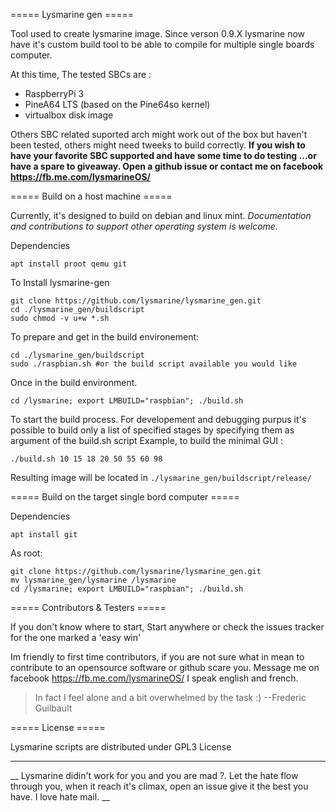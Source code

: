 ===== Lysmarine gen =====

Tool used to create lysmarine image.
Since verson 0.9.X lysmarine now have it's custom build tool to be able to compile for multiple single boards computer.

At this time, The tested SBCs are :
 - RaspberryPi 3 
 - PineA64 LTS (based on the Pine64so kernel)
 - virtualbox disk image

Others SBC related suported arch might work out of the box but haven't been tested, others might need tweeks to build correctly. 
__If you wish to have your favorite SBC supported and have some time to do testing ...or have a spare to giveaway. Open a github issue or contact me on facebook https://fb.me.com/lysmarineOS/__

===== Build on a host machine =====

Currently, it's designed to build on debian and linux mint.
*Documentation and contributions to support other operating system is welcome.*

Dependencies
``` 
apt install proot qemu git
```

To Install lysmarine-gen 
```
git clone https://github.com/lysmarine/lysmarine_gen.git
cd ./lysmarine_gen/buildscript
sudo chmod -v u+w *.sh
```

To prepare and get in the build environement:
```
cd ./lysmarine_gen/buildscript
sudo ./raspbian.sh #or the build script available you would like
```

Once in the build environment. 
```
cd /lysmarine; export LMBUILD="raspbian"; ./build.sh
```
To start the build process. For developement and debugging purpus it's possible to build only a list of specified stages by specifying them as argument of the build.sh script 
Example, to build the minimal GUI :
``` 
./build.sh 10 15 18 20 50 55 60 98
```

Resulting image will be located in `./lysmarine_gen/buildscript/release/`

===== Build on the target single bord computer =====

Dependencies
``` 
apt install git
```

As root:
```
git clone https://github.com/lysmarine/lysmarine_gen.git
mv lysmarine_gen/lysmarine /lysmarine
cd /lysmarine; export LMBUILD="raspbian"; ./build.sh
```

===== Contributors & Testers =====

If you don't know where to start, Start anywhere or check the issues tracker for the one marked a 'easy win'

Im friendly to first time contributors, if you are not sure what in mean to contribute to an opensource software or github scare you. 
Message me on facebook https://fb.me.com/lysmarineOS/ I speak english and french. 

>In fact I feel alone and a bit overwhelmed by the task :) 
--Frederic Guilbault



===== License =====

Lysmarine scripts are distributed under GPL3 License

---
__ Lysmarine didin't work for you and you are mad ?. 
Let the hate flow through you, when it reach it's climax, open an issue give it the best you have. I love hate mail. __